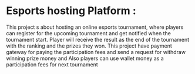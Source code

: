 # Esports hosting Platform : 
This project s about hosting an online
esports tournament, where players can register for the upcoming
tournament and get notified when the tournament start. Player will
receive the result as the end of the tournament with the ranking and
the prizes they won.
This project have payment gateway for paying the participation fees
and send a request for withdraw winning prize money and Also players
can use wallet money as a participation fees for next tournament 
